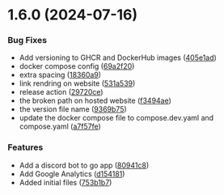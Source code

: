 # 1.6.0 (2024-07-16)


### Bug Fixes

* Add versioning to GHCR and DockerHub images ([405e1ad](https://github.com/espirado/DevOps/commit/405e1adc80168ecf03282500bf7c0de18cb466f4))
* docker compose config ([69a2f20](https://github.com/espirado/DevOps/commit/69a2f20dc58713897d57f38a3263319ca1b324fe))
* extra spacing ([18360a9](https://github.com/espirado/DevOps/commit/18360a9b9371aeb78ff22bbb92443520d5dd2365))
* link rendring on website ([531a539](https://github.com/espirado/DevOps/commit/531a5390d0af8e1b0d7fe0c8e666a565caf2ea97))
* release action ([29720ce](https://github.com/espirado/DevOps/commit/29720cef1b86800613e7d18e6b82546700fbd4f7))
* the broken path on hosted website ([f3494ae](https://github.com/espirado/DevOps/commit/f3494ae339ecc1473387942dfbc9862624c70c7a))
* the version file name ([9369b75](https://github.com/espirado/DevOps/commit/9369b75d4f74fae2c84208db49cef669c97e1f30))
* update the docker compose file to compose.dev.yaml and compose.yaml ([a7f57fe](https://github.com/espirado/DevOps/commit/a7f57fe51e4277b205b773706af1da4f5c09a702))


### Features

* Add a discord bot to go app ([80941c8](https://github.com/espirado/DevOps/commit/80941c86ced3e40aaef379b6ca762938b16be111))
* Add Google Analytics ([d154181](https://github.com/espirado/DevOps/commit/d154181ad1c772d44a0e1a3378c0b82c92005dbc))
* Added initial files ([753b1b7](https://github.com/espirado/DevOps/commit/753b1b7a5c1e8c40816946ee0d08a36f13675029))



